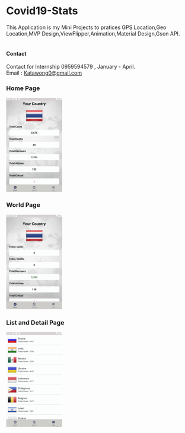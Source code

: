 # Covid19-Stats
This Application is my Mini Projects to pratices GPS Location,Geo Location,MVP Design,ViewFlipper,Animation,Material Design,Gson API.
<br/>
<br/>
#### Contact
Contact for Internship 0959594579 , January - April.
<br/>
Email : Katawong0@gmail.com
<br/>

### Home Page

<img src="/resource/home_fragment.gif" style="width: 30%;">

### World Page

<img src="/resource/world_fragment_fix.gif" style="width: 30%;">


### List and Detail Page

<img src="/resource/list_fragment.gif" style="width: 30%;">
